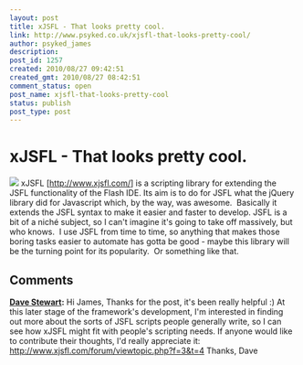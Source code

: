 ```yaml
---
layout: post
title: xJSFL - That looks pretty cool.
link: http://www.psyked.co.uk/xjsfl-that-looks-pretty-cool/
author: psyked_james
description: 
post_id: 1257
created: 2010/08/27 09:42:51
created_gmt: 2010/08/27 08:42:51
comment_status: open
post_name: xjsfl-that-looks-pretty-cool
status: publish
post_type: post
---
```


# xJSFL - That looks pretty cool.

![](http://uploads.psyked.co.uk/2010/08/xjsfl-header.png) xJSFL [<http://www.xjsfl.com/>] is a scripting library for extending the JSFL functionality of the Flash IDE. Its aim is to do for JSFL what the jQuery library did for Javascript which, by the way, was awesome.  Basically it extends the JSFL syntax to make it easier and faster to develop. JSFL is a bit of a niché subject, so I can't imagine it's going to take off massively, but who knows.  I use JSFL from time to time, so anything that makes those boring tasks easier to automate has gotta be good - maybe this library will be the turning point for its popularity.  Or something like that.

## Comments

**[Dave Stewart](#870 "2010-09-11 12:15:45"):** Hi James, Thanks for the post, it's been really helpful :) At this later stage of the framework's development, I'm interested in finding out more about the sorts of JSFL scripts people generally write, so I can see how xJSFL might fit with people's scripting needs. If anyone would like to contribute their thoughts, I'd really appreciate it: http://www.xjsfl.com/forum/viewtopic.php?f=3&t=4 Thanks, Dave

